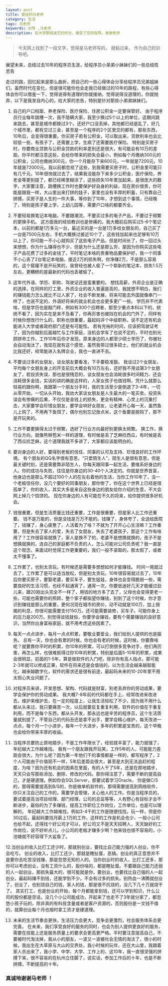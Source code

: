 ```yaml
---
layout: post
title: 曾经的马老师
category: 生活
tags: 马老师
keywords: 训导 ,马老师
description: 在大学那段迷茫的时光，接受了您的指导。谢谢老师
---
```


> 今天网上找到了一段文字，觉得是马老师写的， 就粘过来， 作为自己的训导吧。

展望未来，总结过去10年的程序员生涯，给程序员小弟弟小妹妹们的一些总结性忠告 

走过的路，回忆起来是那么曲折，把自己的一些心得体会分享给程序员兄弟姐妹们，虽然时代在变化，但是很可能你也会走我已经做过的10年的路程，有些心得体会你可以借鉴一下，觉得说得有道理的你就接纳，觉得说得没道理的，你就抛弃，以下是我发自内心的，给大家的忠告，特别是针对那些小弟弟妹妹们。

01. 自己的户口档案、养老保险、医疗保险、住房公积金一定要保管好。
由于程序员行业每年跳槽一次，我不隐瞒大家，我至少换过5个以上的单位，这期间跳来跳去，甚至是城市都换过3个。还好户口没丢掉，其他都已经是乱了，好几个城市里，都有交过三金，甚至是一个程序的2个区里交的都有，那些东西，10年后，会变得很重要。你买房子若有公积金，可以取出来，贷款利率也会比较低一些，有孩子了，还需要上学，生病了还需要医疗保险。
特别是买房子时，你要商业贷款与公积金贷款的利率差别还是很大，有可能会有10万的差距。你平时都注意这些，会给你带来的损失会最小，例如每个月缴纳300元的公积金，公司也缴纳300元，你一个月能存下来600元，一年就是7200元，10年就是72000元。我以前都忽视了这些，到我需要买房子时，公积金里可能只有几千元，10年很快就过去了，结果我没能存下来多少公积金，医疗保险，养老金等更别提了，都已经稀里糊涂了，这些损失10年累加起来，是很庞大的数字，大家要注意，跳槽换工作时也要保护好自身的利益，现在房价很贵，你可能是跟我一样，大山里出来打拼的娃子，家里也没有丰厚的积蓄，只有靠自己拼搏，买房子是人生的一件大事，等你到了10年，才想到这个事情，已经晚了，特别是孩子要上学，上幼儿园等，需要户口啥的都要齐全。

02. 不要轻易换笔记本电脑，不要跟潮流，不要买过多的电子产品，不要过于频繁的更换手机。
这方面我的经验教训也是惨痛的。我大概前后购买过5-6个笔记本，以前的都是1万多元一台，最近买的是一台是1万多给女朋友的，自己买了一台是7500元左右，手机大概换过接近10个了，这些钱加起来也足够有10万以上了，你可能一不小心就购买了这些电子产品，但是时间长了，你一回过头来想想，你为什么赚得也不少，但是为什么还是那么穷，是因为你购买这些电子产品花费了过多的金钱了，平时笔记本啥的贵重物品要保护好，我一个同事不小心丢了2台笔记本电脑，接近2万的损失啊，你净赚2万，不是那么容易的，这个窟窿不是开玩笑的，我曾经也被人偷了一个崭新的笔记本，损失1.5万左右，更糟糕的是最新的代码也丢被偷了。

03. 这年代外语、学历、职称、驾驶证还是蛮重要的。
想找高薪，外资企业是正确的选择，在同样的打工里，外资企业的收入普遍是高的，我就想不明白，我们的赚钱能力怎么就比不过人家了，社会不断发展，将来可能去外国就像串门一样了，也说不定的，外语好将来的就业机会也会更多更广一些。
学历并不代表啥，但是学历也是敲门砖，例如有300个应聘者，那至少重点本科以下的，统统不看了，因为实在是来不及看了，你再厉害也被挡在机会的门外了，同样有时候你想改行什么的，职称也很重要，最起码评个中级职称，说不定还有机会能进入大学或者政府部门还是有可能性。
若有充裕的时间，应该把驾驶证考了，因为你越到后面越忙与工作家庭，没机会学车了也说不定的，平时也别光顾拼命工作，工作10年后你才发现，原来身边的人都至少硕士学历了，你被社会自动淘汰了，我现在就有这个感觉，虽然我带过很多硕士，他们的就业机会比我还好，经常能进入名牌企业，我也一直进不去。

04. 不要谈过多的女朋友，谈女朋友要看准，下手要稳准狠。
我谈过2个女朋友，平均每个女朋友身上的开支前后大概会有10万左右，还好我不用谈第3个女朋友了，若投资失误，那也是很残忍的，谈女朋友也会消耗很多时间精力、还会消耗很多金钱，实话的讲的确是这样的，人家女孩子也值钱啊，凭什么就那么轻易的跟你啊，我跟第一个朋友分手时，我的生活至少是倒退了3-4年，一切从零开始，一切从头开始，我劝大家谈女朋友是人生最大的一笔买卖，投资失误会有惨痛的后果，不仅仅是金钱上的损失，更会有精神、心灵上的沉重打击，大家要学会珍惜女朋友，要学会哄好女朋友，让老婆开心每一天，虽然鱼儿上钩了，不用再下鱼饵了，偶尔也别忘记放点米，这个鱼要是脱钩了，那不是开玩笑的。

05. 工作不要更换得太过于频繁，选好了行业方向最好别更换太频繁。
换工作，换行业方向，就像熊掰苞米一样的道理，有时候是丢了芝麻捡西瓜，有时候是丢了西瓜捡芝麻，这个道理我就不多讲了，大家都应该能明白的。

06. 要对身边的人好，要得到老板的信任、同事的认可及支持、珍惜良好的工作环境。
有个朋友的QQ名字很有意思，“只爱陌生人”，陌生人是很有意思，但是最关键时刻，还是需要靠非陌生人，你每天跟同事一起生活，要维系好身边的人。你的成功与失败，往往是你身边的30-40个人决定的。你就是世界首富，他身边也是那么不超过100个人的在左右着他的生活，当你工作10年了，没一个老板信任你，没几个要好的同事朋友，那你惨了，你在这个世界上已经是很孤单了，你的收入，其实大多是来自这些身边的朋友给你介绍的生意，不大会网上掉几个馅饼的。
现在你身边的人有可能在不久的将来，给你提供很多好机会。

07. 钱很重要，但是生活质量比钱还重要，工作是很重要，但是家人比工作还重要。
钱不是万能的，但是没钱是万万不能的。钱赚了，身体夸了，全送给医院了，钱赚了，身心疲惫了，人活着为了啥？不就为了开开心心生活嘛？工作重要，但是失去了家人的爱，失去了女朋友，失去了老婆孩子，那这个工作有啥用了？工作很容易就换了，家人是换不了的，老婆不是想换就换的，孩子不是想换就换的，连自己的家庭都不负责的人，怎么可能对公司负责呢？我一直是这个观念，来面试时觉得工作更重要的，我们一般不录取的，那太假了，或者太不懂事了。

08. 工作累了，也别太贪玩，有时候还是需要多想想如何才能赚钱。
时间一晃就过去了，工作累了是可以适当放松，但是别太贪玩，10年很容易就过去了，10年后你要买房子，要娶老婆，要买车子，要生娃娃，身体也会变得脆弱一些，需要良好的生活习惯，也经不起通宵了，通宵一次，你要低迷好几天才能缓过劲儿来，跟20刚出头完全不一样了，用钱的地方多了去了，父母也会变得更老一些，可能也需要你的照顾，整个家子都指望你赚钱，别到了这个时候，你才意识到赚钱是那么的重要，更何况现在城市的房价，动不动就是100万，加上按揭的利息，你很可能需要支付150万。还可能需要装修，买车子。可能你身上的压力是200万。别觉得谈钱就俗，你要学会赚钱，要有个需要赚钱的良好意识，当然你出身富裕家庭，就不用考虑这些因素了。

09. 每天一点点进步，每月一点点积累，要敬业要爱业，我们给别人提供的也是服务。
总有一天，你也会有累的时候，你也会有老的时候，这时候，你要靠啥呢？就要靠你平时的积累，你10年的积累，可以打倒很多竞争对手，他们再厉害，再怎么样，也很难抵得过你10年的积累，特别是后面5-10年的积累，成果会很明显，前面的1-5年，算是做软件的入门吧，除非你有高人指点，那可能2-3年就可以修成正果，软件在将来还是会值钱的，以为生活会越来越智能化，越来越数字化，软件的需求还是很有前途，最起码未来的10-20年里不用太担心失业问题了。

10. 对程序员来讲，开发思想、架构、代码就是财富，别老丢弃你的劳动成果，要学会保护你的劳动成果。
我大概7-8年前的代码都在手上，经常改进来改进去，维护来维护去，在一定的程度上，让我生活轻松了不少，因为我不用什么都从头来过，我只要痛苦一次，以后就要反复重复利用，软件的价值在于重复利用，而不是每个东西，都从头开发，那永远也是辛苦的程序员，这个生活质量就别提了，不管自己的代码丑还是拿不出手，要学会精心维护，每天改进一点点，每个月一个小进步，每年一个大进步，多年的积累是宝贵的，这个早晚也会给你带来丰厚的收益。

11. 当程序员要防止原地踏步，不是工作年限长了，经验就丰富了，能力就强了，年纪越大工作越难找。
我有一个朋友跟我开玩笑，工作5年的人，可能能力差距会很大，为什么呢？因为第一年他们干的事情都是一样的，都写程序了，2个人可能由于价值观不一样，5年后差距会很大，甚至是大到无法追赶的程度，为啥？因为还有机会的因素在里面，有的人干了5年，还是在原地踏步，天天只会写那些添加、删除、修改的代码。那你得注意了，需要不断的提高自己，才是硬道理。例如你会SQLServer，那要试着学习Oracle， 你是做C/S的，那得需要提高到B/S的，你是做单机软件的，那得需要提高到网络软件，你只关注自己的工作的，需要学会管理，关心他人的工作。你是当程序员的，要试着提高当项目经理、部门经理，公司的总监等等，人有野心有目标才会不断进步，最俗的为了多赚钱，提高工作职位工作岗位，工作单位，也是可以理解的。
年纪越大工作越难找，例如3-4千的工作是随便找找，玩一样，但是你30过后，最起码要找月薪上1万的工作，这样的工作是机会也少，一般小公司也给不起，还得找个好公司才可以，好公司又不是天天招聘人，天天缺好的工作岗位，说不好听点儿，小公司的老板才赚多少啊？他来钱也很不容易的，小池塘就不好容得下大鲨鱼了。

12.当创业的收入比打工还少时，那就别创业，要找比自己能力强的人创业，你不会吃亏。
创业的收入，比打工还少，那就是瞎扯蛋，恶搞。创业的真正意思并不是要你去吃苦没钱赚，那是忽悠无知的人的。当你创业时的收入，比打工还多，那你可以考虑创业，没有工资什么的，股份啥的，都是瞎扯蛋。不要跟自己能力还弱的人一起创业，那损失最大的，很可能就是你，要创业，也要找比自己强的人一起创业，最起码赚不到钱，还能学到不少。不会有过多的损失。别热血一沸腾就创业了，创业了，也别烧自己的钱，家人的钱，那是很不抗烧的，没几下几十万就烧干了。
其实打工，也是创业的开始，每个月都能拿到钱，还可以学到知识，什么公司的股份都是空话，没几个小公司能成功，开起来了也走不了3年就分家了，都忽悠小孩子玩的，除非真的有科技含量或者是客户资源的，否则股份是一文钱不值的，就算创业每个月也按时拿工资才是硬道理。

13. 未来的生活节奏会更快，生活压力会更大，竞争会更激烈，社会服务体系会更完善。 
在未来，我们享受良好的服务的同时，也会为别人提供更良好的服务，需要在技能上还是服务质量上的要求会更高更严格。平时要注意提高自己，不要被时代淘汰掉，我从小的朋友，一波又一波被社会无情的淘汰了，很小的时候，我出生在大草原与大山的交界处，我小时候的玩伴，还在大山里，我跟着家人杀出来了，我小学、中学、大学、工作上的、这10年，我一直很坚强的拼搏下来，很不容易的在杭州立住脚了，说实话，参加工作后的十年，也是不断拼搏，不断提高的十年。

### 真诚地谢谢马老师 ！